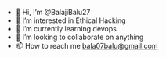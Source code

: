 - 👋 Hi, I’m @BalajiBalu27
- 👀 I’m interested in Ethical Hacking 
- 🌱 I’m currently learning devops
- 💞️ I’m looking to collaborate on anything
- 📫 How to reach me bala07balu@gmail.com

<!---
BalajiBalu27/BalajiBalu27 is a ✨ special ✨ repository because its `README.md` (this file) appears on your GitHub profile.
You can click the Preview link to take a look at your changes.
--->
